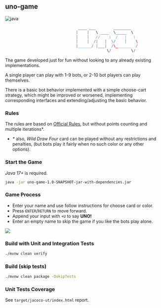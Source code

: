 ## uno-game

![java](https://img.shields.io/badge/java-17+-blue.svg)

```groovy
                                 ____ ___        ________
                                |    |   \ ____  \_____  \
                                |    |   //    \  /   |   \
                                |    |  /|   |  \/    |    \
                                |______/ |___|  /\_______  /
                                              \/         \/

```

The game developed just for fun without looking to any already existing implementations.

A single player can play with 1-9 bots, or 2-10 bot players can play themselves.

There is a basic bot behavior implemented with a simple choose-cart strategy, which might be improved or worsened,
implementing corresponding interfaces and extending/adjusting the basic behavior.

### Rules

The rules are based on [Official Rules](https://en.wikipedia.org/wiki/Uno_(card_game)),
but without points counting and multiple iterations*.

- _*_ also, _Wild Draw Four_ card can be played without any restrictions and penalties, (but bots play it fairly when no such color or any other options).

### Start the Game

_Java 17+_ is required.

```bash
java -jar uno-game-1.0-SNAPSHOT-jar-with-dependencies.jar
```

### Game Process

- Enter your name and use follow instructions for choose card or color.
- Press `ENTER`/`RETURN` to move forward.
- Append your input with `+U` to say __UNO!__
- Enter an empty name to skip the game if you like the bots play alone.

![](docs/images/game-process.png)

### Build with Unit and Integration Tests

```bash
./mvnw clean verify
```

### Build (skip tests)

```bash
./mvnw clean package -DskipTests
```

### Unit Tests Coverage

See `target/jacoco-ut/index.html` report.